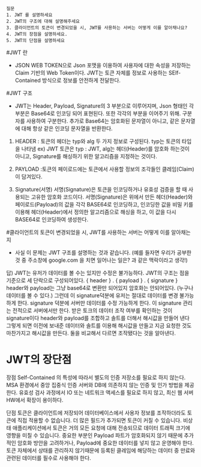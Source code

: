 ```
질문
1. JWT 를 설명하세요
2. JWT의 구조에 대해 설명해주세요
3. 클라이언트의 토큰이 변경되었을 시, JWT를 사용하는 서버는 어떻게 이를 알아채나요?
4. JWT의 장점을 설명하세요.
5. JWT의 단점을 설명하세요
```

#JWT 란
- JSON WEB TOKEN으로 Json 포맷을 이용하여 사용자에 대한 속성을 저장하는 Claim 기반의 Web Token이다.
JWT는 토큰 자체를 정보로 사용하는 SElf-Contained 방식으로 정보를 안전하게 전달한다.

#JWT 구조
- JWT는 Header, Payload, Signature의 3 부분으로 이루어지며, Json 형태인 각 부분은 Base64로 인코딩 되어 표현된다. 
또한 각각의 부분을 이어주기 위해. 구분자를 사용하여 구분한다. 추가로 Base64는 암호화된 문자열이 아니고, 
같은 문자열에 대해 항상 같은 인코딩 문자열을 반환한다.

1. HEADER
: 토큰의 헤더는 typ와 alg 두 가지 정보로 구성된다. typ는 토큰의 타입을 나타냄 ex) JWT 토큰은 typ : JWT,
alg는 헤더(Header)를 암호화 하는것이 아니고, Signature를 해싱하기 위한 알고리즘을 지정하는 것이다.

2. PAYLOAD
:토큰의 페이로드에는 토큰에서 사용할 정보의 조각들인 클레임(Claim)이 담겨있다.

3. Signature(서명)
서명(Signature)은 토큰을 인코딩하거나 유효성 검증을 할 때 사용되는 고유한 암호화 코드이다. 
서명(Signature)은 위에서 만든 헤더(Header)와 페이로드(Payload)의 값을 각각 BASE64로 인코딩하고,
인코딩한 값을 비밀 키를 이용해 헤더(Header)에서 정의한 알고리즘으로 해싱을 하고, 이 값을 다시 BASE64로 인코딩하여 생성한다.

#클라이언트의 토큰이 변경되었을 시, JWT를 사용하는 서버는 어떻게 이를 알아채는지
- 사실 이 문제는 JWT 구조를 설명하는 것과 같습니다. (예를 들자면 우리가 공부한 것 중 주소창에 google.com 을 치면 일어나는 일은? 과 같은 맥락이라고 생각!)

답) JWT는 유저가 데이터를 볼 수는 있지만 수정은 불가능하다.
JWT의 구조는 점을 기준으로 세 단락으로 구성되어있다. { header } . { payload } . { signature }
header와 payload는 그냥 base64로 변환만 되어있지 암호화는 안되어있다. (누구나 데이터를 볼 수 있다.)
그런데 이 signature덕분에 유저는 절대로 데이터를 변경 불가능하게 한다. signature 덕분에 서버만 데이터를 수정 가능하게 한다.
이 signature 관리는 전적으로 서버에서만 한다.
받은 토크의 데이터 조작 여부를 확인하는 것이  signature이다
header와 payload를 조합하고 솔트를 더해서 해시값을 만들어 낸다
그렇게 되면 이전에 보내준 데이터와 솔트를 이용해 해시값을 만들고 지금 요청한 것도 마찬가지고 해시값을 만든다.
둘을 비교해서 다르면 조작됐다는 것을 알아낸다.

# JWT의 장단점
장점
Self-Contained 의 특성에 따라서 별도의 인증 저장소를 필요로 하지 않는다.
MSA 환경에서 중앙 집중식 인증 서버와 DB에 의존하지 않는 인증 및 인가 방법을 제공한다.
유효성 검사 과정에서 IO 또는 네트워크 액세스를 필요로 하지 않고, 최신 웹 서버 HW에서 확장이 용이하다.

단점
토큰은 클라이언트에 저장되어 데이터베이스에서 사용자 정보를 조작하더라도 토큰에 직접 적용할 수 없습니다.
더 많은 필드가 추가되면 토큰이 커질 수 있습니다.
비상태 애플리케이션에서 토큰은 거의 모든 요청에 대해 전송되므로 데이터 트래픽 크기에 영향을 미칠 수 있습니다.
중요한 부분인 Payload 파트가 암호화되지 않기 때문에 추가적인 암호화 방안을 고려하거나, Payload에 중요한 데이터를 넣지 않고 운영해야 한다.
토큰 자체에서 상태를 관리하지 않기때문에 등록된 클레임에 해당하는 데이터 중 만료와 관련된 데이터를 필수로 사용해야 한다.


